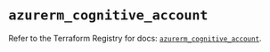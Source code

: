 # `azurerm_cognitive_account`

Refer to the Terraform Registry for docs: [`azurerm_cognitive_account`](https://registry.terraform.io/providers/hashicorp/azurerm/4.4.0/docs/resources/cognitive_account).
